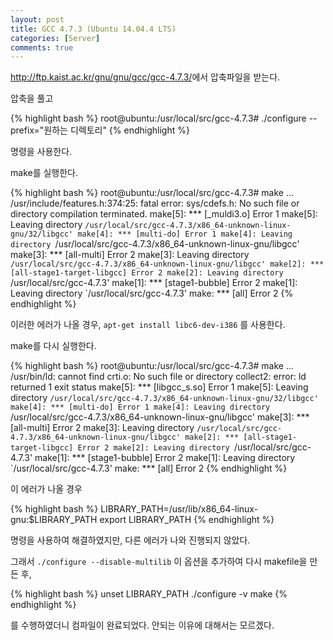 ```yaml
---
layout: post
title: GCC 4.7.3 (Ubuntu 14.04.4 LTS)
categories: [Server]
comments: true
---
```


<http://ftp.kaist.ac.kr/gnu/gnu/gcc/gcc-4.7.3/>에서 압축파일을 받는다.

압축을 풀고 

{% highlight bash %}
root@ubuntu:/usr/local/src/gcc-4.7.3# ./configure --prefix="원하는 디렉토리"
{% endhighlight %}

명령을 사용한다.

make를 실행한다.

{% highlight bash %}
root@ubuntu:/usr/local/src/gcc-4.7.3# make
 ...
/usr/include/features.h:374:25: fatal error: sys/cdefs.h: No such file or directory
compilation terminated.
make[5]: *** [_muldi3.o] Error 1
make[5]: Leaving directory `/usr/local/src/gcc-4.7.3/x86_64-unknown-linux-gnu/32/libgcc'
make[4]: *** [multi-do] Error 1
make[4]: Leaving directory `/usr/local/src/gcc-4.7.3/x86_64-unknown-linux-gnu/libgcc'
make[3]: *** [all-multi] Error 2
make[3]: Leaving directory `/usr/local/src/gcc-4.7.3/x86_64-unknown-linux-gnu/libgcc'
make[2]: *** [all-stage1-target-libgcc] Error 2
make[2]: Leaving directory `/usr/local/src/gcc-4.7.3'
make[1]: *** [stage1-bubble] Error 2
make[1]: Leaving directory `/usr/local/src/gcc-4.7.3'
make: *** [all] Error 2
{% endhighlight %}

이러한 에러가 나올 경우, `apt-get install libc6-dev-i386` 를 사용한다.

make를 다시 실행한다.

{% highlight bash %}
root@ubuntu:/usr/local/src/gcc-4.7.3# make
 ...
/usr/bin/ld: cannot find crti.o: No such file or directory
collect2: error: ld returned 1 exit status
make[5]: *** [libgcc_s.so] Error 1
make[5]: Leaving directory `/usr/local/src/gcc-4.7.3/x86_64-unknown-linux-gnu/32/libgcc'
make[4]: *** [multi-do] Error 1
make[4]: Leaving directory `/usr/local/src/gcc-4.7.3/x86_64-unknown-linux-gnu/libgcc'
make[3]: *** [all-multi] Error 2
make[3]: Leaving directory `/usr/local/src/gcc-4.7.3/x86_64-unknown-linux-gnu/libgcc'
make[2]: *** [all-stage1-target-libgcc] Error 2
make[2]: Leaving directory `/usr/local/src/gcc-4.7.3'
make[1]: *** [stage1-bubble] Error 2
make[1]: Leaving directory `/usr/local/src/gcc-4.7.3'
make: *** [all] Error 2
{% endhighlight %}

이 에러가 나올 경우

{% highlight bash %}
LIBRARY_PATH=/usr/lib/x86_64-linux-gnu:$LIBRARY_PATH 
export LIBRARY_PATH
{% endhighlight %}

명령을 사용하여 해결하였지만, 다른 에러가 나와 진행되지 않았다. 

그래서 `./configure --disable-multilib` 이 옵션을 추가하여 다시 makefile을 만든 후, 

{% highlight bash %}
unset LIBRARY_PATH
./configure -v
make
{% endhighlight %}

를 수행하였더니 컴파일이 완료되었다. 안되는 이유에 대해서는 모르겠다.